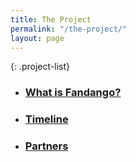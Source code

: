 ```yaml
---
title: The Project
permalink: "/the-project/"
layout: page
---
```


{: .project-list}
- ### [What is Fandango?](/the-project/what-is-fandango/)
- ### [Timeline](/the-project/timeline/)
- ### [Partners](/the-project/partners/)
